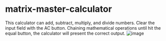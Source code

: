 # matrix-master-calculator
This calculator can add, subtract, multiply, and divide numbers.
Clear the input field with the AC button.
Chaining mathematical operations until hit the equal button, the calculator will present the correct output.
![image](https://github.com/francielleabreu/matrix-master-calculator/assets/106924001/f30db04d-2935-4fac-b508-05f00e394782)
